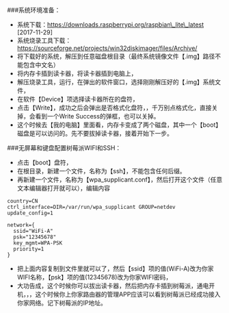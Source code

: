 ###系统环境准备：
 * 系统下载：https://downloads.raspberrypi.org/raspbian\_lite\_latest 	\[2017-11-29\]
 * 系统烧录工具下载：https://sourceforge.net/projects/win32diskimager/files/Archive/
 * 将下载好的系统，解压到任意磁盘根目录（最终系统镜像文件【.img】路径不能包含中文名）
 * 将内存卡插到读卡器，将读卡器插到电脑上，
 * 解压烧录工具，运行，在弹出的软件窗口，选择刚刚解压好的【.img】系统文件，
 * 在软件【Device】项选择读卡器所在的盘符，
 * 点击【Write】，成功之后会弹出是否格式化盘符，，千万别点格式化，直接关掉，会看到一个Write Success的弹框，也可以关掉。
 * 这个时候去【我的电脑】里面看，内存卡变成了两个磁盘，其中一个【boot】磁盘是可以访问的。先不要拔掉读卡器，接着开始下一步。	

###无屏幕和键盘配置树莓派WIFI和SSH：

 * 点击【boot】盘符，
 * 在根目录，新建一个文件，名称为【ssh】，不能包含任何后缀。
 * 再新建一个文件，名称为【wpa_supplicant.conf】，然后打开这个文件（任意文本编辑器打开就可以），编辑内容  
	
```
country=CN
ctrl_interface=DIR=/var/run/wpa_supplicant GROUP=netdev
update_config=1

network={
  ssid="WiFi-A"
  psk="12345678"
  key_mgmt=WPA-PSK
  priority=1
}
```
 * 把上面内容复制到文件里就可以了，然后【ssid】项的值(WiFi-A)改为你家WIFI名称，【psk】项的值(12345678)改为你家WIFI密码，
 * 大功告成，这个时候你可以拔出读卡器，然后把内存卡插到树莓派，通电开机，，，这个时候你上你家路由器的管理APP应该可以看到树莓派已经成功接入你家网络。记下树莓派的IP地址。

